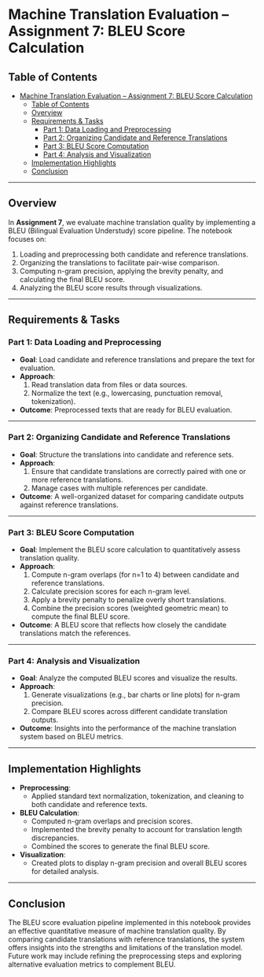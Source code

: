 # Machine Translation Evaluation – Assignment 7: BLEU Score Calculation

## Table of Contents
- [Machine Translation Evaluation – Assignment 7: BLEU Score Calculation](#machine-translation-evaluation--assignment-7-bleu-score-calculation)
  - [Table of Contents](#table-of-contents)
  - [Overview](#overview)
  - [Requirements \& Tasks](#requirements--tasks)
    - [Part 1: Data Loading and Preprocessing](#part-1-data-loading-and-preprocessing)
    - [Part 2: Organizing Candidate and Reference Translations](#part-2-organizing-candidate-and-reference-translations)
    - [Part 3: BLEU Score Computation](#part-3-bleu-score-computation)
    - [Part 4: Analysis and Visualization](#part-4-analysis-and-visualization)
  - [Implementation Highlights](#implementation-highlights)
  - [Conclusion](#conclusion)

---

## Overview
In **Assignment 7**, we evaluate machine translation quality by implementing a BLEU (Bilingual Evaluation Understudy) score pipeline. The notebook focuses on:
1. Loading and preprocessing both candidate and reference translations.
2. Organizing the translations to facilitate pair-wise comparison.
3. Computing n-gram precision, applying the brevity penalty, and calculating the final BLEU score.
4. Analyzing the BLEU score results through visualizations.

---

## Requirements & Tasks

### Part 1: Data Loading and Preprocessing
- **Goal**: Load candidate and reference translations and prepare the text for evaluation.
- **Approach**:
  1. Read translation data from files or data sources.
  2. Normalize the text (e.g., lowercasing, punctuation removal, tokenization).
- **Outcome**: Preprocessed texts that are ready for BLEU evaluation.

---

### Part 2: Organizing Candidate and Reference Translations
- **Goal**: Structure the translations into candidate and reference sets.
- **Approach**:
  1. Ensure that candidate translations are correctly paired with one or more reference translations.
  2. Manage cases with multiple references per candidate.
- **Outcome**: A well-organized dataset for comparing candidate outputs against reference translations.

---

### Part 3: BLEU Score Computation
- **Goal**: Implement the BLEU score calculation to quantitatively assess translation quality.
- **Approach**:
  1. Compute n-gram overlaps (for n=1 to 4) between candidate and reference translations.
  2. Calculate precision scores for each n-gram level.
  3. Apply a brevity penalty to penalize overly short translations.
  4. Combine the precision scores (weighted geometric mean) to compute the final BLEU score.
- **Outcome**: A BLEU score that reflects how closely the candidate translations match the references.

---

### Part 4: Analysis and Visualization
- **Goal**: Analyze the computed BLEU scores and visualize the results.
- **Approach**:
  1. Generate visualizations (e.g., bar charts or line plots) for n-gram precision.
  2. Compare BLEU scores across different candidate translation outputs.
- **Outcome**: Insights into the performance of the machine translation system based on BLEU metrics.

---

## Implementation Highlights
- **Preprocessing**:  
  - Applied standard text normalization, tokenization, and cleaning to both candidate and reference texts.
- **BLEU Calculation**:  
  - Computed n-gram overlaps and precision scores.
  - Implemented the brevity penalty to account for translation length discrepancies.
  - Combined the scores to generate the final BLEU score.
- **Visualization**:  
  - Created plots to display n-gram precision and overall BLEU scores for detailed analysis.

---

## Conclusion
The BLEU score evaluation pipeline implemented in this notebook provides an effective quantitative measure of machine translation quality. By comparing candidate translations with reference translations, the system offers insights into the strengths and limitations of the translation model. Future work may include refining the preprocessing steps and exploring alternative evaluation metrics to complement BLEU.
